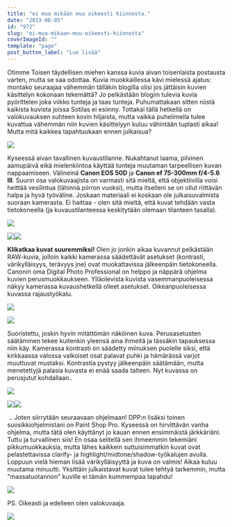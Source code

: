 ```yaml
---
title: "ei mua mikään muu oikeesti kiinnosta."
date: "2013-08-05"
id: "972"
slug: "ei-mua-mikaan-muu-oikeesti-kiinnosta"
coverImageId: ""
template: "page"
post_button_label: "Lue lisää"
---
```


Otimme Toisen täydellisen miehen kanssa kuvia aivan toisenlaista postausta varten, mutta se saa odottaa. Kuvia muokkaillessa kävi mielessä ajatus: montako seuraajaa vähemmän tälläkin blogilla olisi jos jättäisin kuvien käsittelyn kokonaan tekemättä? Jo pelkästään blogiin tulevia kuvia pyörittelen joka viikko tunteja ja taas tunteja. Puhumattakaan sitten niistä kaikista kuvista joissa Sotilas ei esiinny. Tottakai tällä hetkellä on valokuvauksen suhteen kovin hiljaista, mutta vaikka puhelimella tulee kuvattua vähemmän niin kuvien käsittelyyn kuluu vähintään tuplasti aikaa! Mutta mitä kaikkea tapahtuukaan ennen julkaisua?

  

[![](/images/ennenjalkeen2.png)](http://3.bp.blogspot.com/-3c1YOxb-1x4/Uf-1qMtOcMI/AAAAAAAAGgo/Ek6aQcltJ4k/s1600/ennenjalkeen2.png)

  

Kyseessä aivan tavallinen kuvaustilanne. Nukahtanut laama, pilvinen aamupäivä eikä mielenkiintoa käyttää tunteja muutaman tarpeellisen kuvan nappaamiseen. Välineinä **Canon EOS 50D** ja **Canon ef 75-300mm f/4-5.6 III**. Suurin osa valokuvaajista on varmasti sitä mieltä, että objektiivilla voisi heittää vesilintua (lähinnä piirron vuoksi), mutta itselleni se on ollut riittävän halpa ja hyvä työväline. Joskaan materiaali ei koskaan ole julkaisuvalmista suoraan kamerasta. Ei haittaa - olen sitä mieltä, että kuvat tehdään vasta tietokoneella (ja kuvaustilanteessa keskitytään olemaan tilanteen tasalla).

  

[![](/images/dpp1.png)](http://2.bp.blogspot.com/-iq6j5r_gbGg/Uf-0hPeSMTI/AAAAAAAAGgM/ldVGmHF85Go/s1600/dpp1.png)

  

[![](/images/dpp2.png)](http://2.bp.blogspot.com/-kDel3Qxefro/Uf-0hzDQeJI/AAAAAAAAGgU/FVR6L__CyvU/s1600/dpp2.png)[![](/images/dpp3.png)](http://3.bp.blogspot.com/-F0S4IlwHDv8/Uf-zdf-bCUI/AAAAAAAAGfc/QUwThcdPS-E/s1600/dpp3.png)

  

**Klikatkaa kuvat suuremmiksi!** Olen jo jonkin aikaa kuvannut pelkästään RAW-kuvia, jolloin kaikki kamerassa säädettävät asetukset (kontrasti, värikylläisyys, terävyys jne) ovat muokattavissa jälkeenpäin tietokoneella. Canonin oma Digital Photo Professional on helppo ja näppärä ohjelma kuvien perusmuokkaukseen. Ylläolevista kuvista vasemmanpuoleisessa näkyy kamerassa kuvaushetkellä olleet asetukset. Oikeanpuoleisessa kuvassa rajaustyökalu.

  

[![](/images/IMG_1413b.JPG)](http://4.bp.blogspot.com/-SHRAIoRDwM4/Uf-zVV9wa0I/AAAAAAAAGe4/HV9Sy_YWAc0/s1600/IMG_1413b.JPG)

  

[![](/images/dpp4.png)](http://4.bp.blogspot.com/-QqI9J2RJAWM/Uf-1R__5OzI/AAAAAAAAGgc/wK0VAH2XRfo/s1600/dpp4.png)

  

Suoristettu, joskin hyvin mitättömän näköinen kuva. Perusasetusten säätäminen tekee kuitenkin yleensä aina ihmeitä ja tässäkin tapauksessa niin käy. Kamerassa kontrasti on säädetty miinuksen puolelle siksi, että kirkkaassa valossa valkoiset osat palavat puhki ja hämärässä varjot muuttuvat mustaksi. Kontrastia pystyy jälkeenpäin säätämään, mutta menetettyjä palasia kuvasta ei enää saada talteen. Nyt kuvassa on perusjutut kohdallaan..

  

[![](/images/IMG_1413.JPG)](http://1.bp.blogspot.com/-8jZgT5dDZ4c/Uf-zW7XvFRI/AAAAAAAAGfE/7eGUTtvffog/s1600/IMG_1413.JPG)

  

[![](/images/psp1.png)](http://3.bp.blogspot.com/-o7yLrLVH66A/Uf-zgFzSgOI/AAAAAAAAGfs/EEpQ4l6XAD4/s1600/psp1.png)[![](/images/psp2.png)](http://1.bp.blogspot.com/-Ov1-NIv4wxA/Uf-ziCleNKI/AAAAAAAAGf0/3bgenOhXOw4/s1600/psp2.png)

  

 .. Joten siirrytään seuraavaan ohjelmaan! DPP:n lisäksi toinen suosikkiohjelmistani on Paint Shop Pro. Kyseessä on hirvittävän vanha ohjelma, mutta tätä olen käyttänyt jo kauan ennen ensimmäistä järkkäriäni. Tuttu ja turvallinen siis! En osaa selitellä sen ihmeemmin tekemiäni pikkumuokkauksia, mutta lähes kaikkein suttuisimmatkin kuvat ovat pelastettavissa clarify- ja highlight/midtone/shadow-työkalujen avulla. Loppuun vielä hieman lisää värikylläisyyttä ja kuva on valmis! Aikaa kuluu muutama minuutti. Yksittäin julkaistavat kuvat tulee tehtyä tarkemmin, mutta "massatuotannon" kuville ei tämän kummempaa tapahdu!

  

[![](/images/IMG_1413.png)](http://3.bp.blogspot.com/-6kmKtxWCfpw/Uf-zXktt5tI/AAAAAAAAGfM/ge2upSbEvlA/s1600/IMG_1413.png)

  
PS. Oikeasti ja edelleen olen valokuvaaja.  
  

[![](/images/ak.png)](http://3.bp.blogspot.com/-GJX3zAyhJws/Uf_ea8AYBzI/AAAAAAAAGg4/htimvlDs7Lw/s1600/ak.png)
